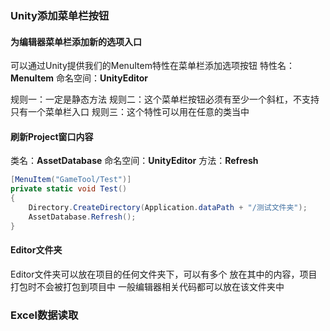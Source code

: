 ### Unity添加菜单栏按钮

#### 为编辑器菜单栏添加新的选项入口
可以通过Unity提供我们的MenuItem特性在菜单栏添加选项按钮
特性名：**MenuItem**
命名空间：**UnityEditor**

规则一：一定是静态方法
规则二：这个菜单栏按钮必须有至少一个斜杠，不支持只有一个菜单栏入口 
规则三：这个特性可以用在任意的类当中

#### 刷新Project窗口内容
类名：**AssetDatabase**
命名空间：**UnityEditor**
方法：**Refresh**

```c#
[MenuItem("GameTool/Test")]
private static void Test()
{
    Directory.CreateDirectory(Application.dataPath + "/测试文件夹");
    AssetDatabase.Refresh();
}
```

#### Editor文件夹
Editor文件夹可以放在项目的任何文件夹下，可以有多个
放在其中的内容，项目打包时不会被打包到项目中
一般编辑器相关代码都可以放在该文件夹中

### Excel数据读取